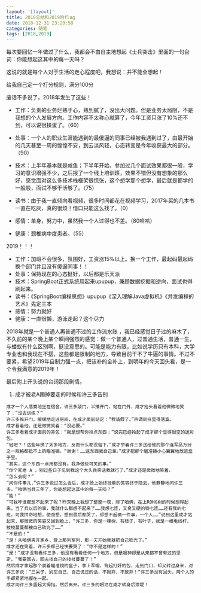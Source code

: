 ```yaml
---
layout: '[layout]'
title: 2018总结和2019的flag
date: 2018-12-31 23:20:58
categories: 随笔
tags: [2018,2019]
---
```


每次要回忆一年做过了什么，我都会不由自主地想起《士兵突击》里面的一句台词：你能想起这其中的每一天吗？

这说的就是每个人对于生活的走心程度吧，我想说：并不能全想起！

给我自己定一个打分规则，满分100分

废话不多说了，2018年发生了这些！

- 工作：负责的业务烂熟于心，熟到腻了，没出大问题。但是业务太局限，不是我想的个人发展方向。工作内容不太称心就算了，今年工资只涨了10%还不到，可以说很操蛋了。（60）

- 处事：一个人的职业生涯能遇到的最傻逼的同事已经被我遇到过了，由最开始的几天甚至一周的惶惶不安，到云淡风轻，心态转变是今年收获最大的部分。（90）

- 技术：上半年基本就是咸鱼；下半年开始，参加过几个面试效果都很一般，学习的意识增强不少，之后报了一个线上培训班，效果不错但没有想象的那么好，感觉面对这么多技术栈框架很慌张，这个想学那个想学，最后就是都学的一般般，面试不够干活够了。（75）

- 读书：由于我一直倾向看视频，很多时间都花在视频学习，2017年买的几本书一直在吃灰，真的很烦！借口只能这么找了。（0）

- 感情：单身，努力中，虽然我一个人过得也不差。（80哈哈）

- 健康：颈椎病中度患者。（55）



2019！！！

- 工作：加班不会很多，氛围好，工资涨15%以上。换一个工作，最起码最起码换个部门并且没有傻逼同事！！
- 处事：保持现在的心态挺好，以后都是乐天派
- 技术：SpringBoot正式系统用起来upupup，兼顾数据挖掘和逆向，面试也得刷起来。
- 读书：《SpringBoot编程思想》upupup《深入理解Java虚拟机》《并发编程的艺术》先定三本
- 感情：努力就好
- 健康：一直很懒，游泳走起？这个尽力

2018年就是一个普通人再普通不过的工作流水账 ，我已经感觉日子过的麻木了，不久前的某个晚上某个瞬间强烈的感觉：做一个普通人，过普通生活，普通一生，与蝼蚁有什么区别啊，挺没意思的。可能是能力有限，比如说学历只有本科，大学专业也和我现在不搭，这些都是限制的地方，导致目前干不了牛逼的事情。不过不要紧，希望2019年自制力强一点，把该补的全补上，到明年的今天回头看，是一个令我满意的2019年！

最后附上开头说的台词那段剧情。

1. 成才被老A踢掉要走的时候和许三多告别


```
成才一个人落寞地坐在宿舍，许三多敲门，半推开门，站在门外，成才抬头看着他微微地笑了：“没去训练？”
许三多推开门，缓缓地走进房间，在成才面前站定：“我请假了。”声调同样显得落寞。
成才看着他，还是微微笑着：“没必要。”
许三多看着成才面前的背包：“就是想帮你拎点东西；”说完已经拎起了成才那个显得很空的迷彩包。
“轻吧？！这些年换了太多地方，反而什么都没留下。”成才举着许三多送给他的那个连军品万分之一规格都抵不上的瞄准镜。“谢谢！……这东西我自己拿。”成才把那个瞄准镜小心翼翼地放进盒子里。
“其实，这个东西一点用都没有。我净做些可笑的事。”
“你个死老 A ，别过些日子见到我这个大头兵笑话我就行了。”成才还是微微地笑着。
“怎么会呢？”
“问你件事儿，”许三多说过怎么会后，成才脸上始终挂着的笑容终于隐去，他静静地问许三多。“咱俩当兵三年了，你能想起这其中的每一天吗？”
“能！”
“可我咋谁都想不起来了呢？昨天晚上我想了整整一夜，除了咱俩，在上RONG树的时候想得起来，当了兵以后的事，我就什么都想不起来了……我想七连，又臭又硬的钢七连……还有我的七班，可我拼命地想，使劲想，想到最后都哭了，却想不起俩一件事，一个人……”说到这里成才站起来，那微微的笑容又回到脸上，“许三多，你是一棵树，有枝子，有叶子，我是一根电线杆，枝枝蔓蔓都被自己砍光了……”
“不是的！”
“是！从咱俩离开家乡，登上那列军列，那一天开始我就把自己砍光了。”
成才还在笑着，许三多却已经快要哭了：“你不是这样的！”
“是！”成才没有看许三多，他没有看着任何一个地方，但是眼神却是从来都不曾有过的坚定，“我要回去，回去找自己的枝枝蔓蔓了！”
然后成才拿起那个装着瞄准镜的盒子，拿上军帽，背起打好的包，走到门口，却又转过身来，对许三多说：“三呆子，别忘自己，自己说过的话，不抛弃，不放弃！”许三多没有回头，两个人的手却紧紧地握在一起。
成才向许三多竖起大拇指。然后离开。许三多的眼泪在成才转身后泄堤！
```

